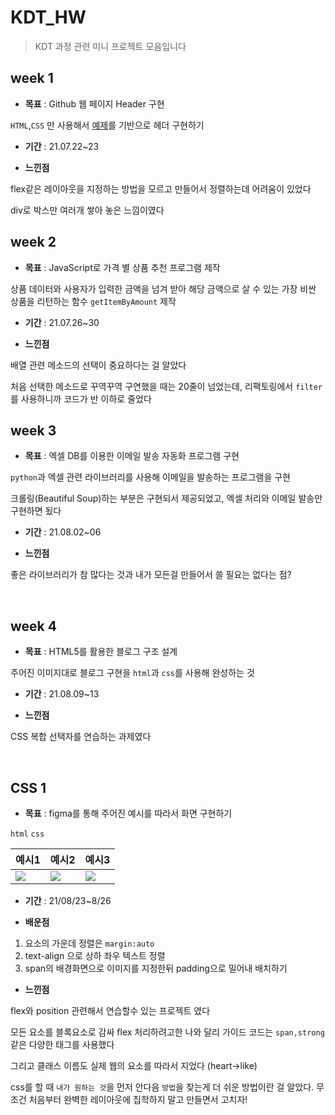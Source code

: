 # KDT_HW

> KDT 과정 관련 미니 프로젝트 모음입니다 

## week 1

* **목표** : Github 웹 페이지 Header 구현

`HTML`,`CSS` 만 사용해서 [예제](https://heropy.blog/2019/04/24/html-css-starter/)를 기반으로 헤더 구현하기

* **기간** : 21.07.22~23

* **느낀점**

flex같은 레이아웃을 지정하는 방법을 모르고 만들어서 정렬하는데 어려움이 있었다

div로 박스만 여러개 쌓아 놓은 느낌이였다
<br>

## week 2

* **목표** :  JavaScript로 가격 별 상품 추천 프로그램 제작

상품 데이터와 사용자가 입력한 금액을 넘겨 받아 해당 금액으로 살 수 있는 가장 비싼 상품을 리턴하는 함수 `getItemByAmount` 제작

* **기간** : 21.07.26~30

* **느낀점**

배열 관련 메소드의 선택이 중요하다는 걸 알았다

처음 선택한 메소드로 꾸역꾸역 구연했을 때는 20줄이 넘었는데, 리팩토링에서 `filter`를 사용하니까 코드가 반 이하로 줄었다
<br>

## week 3

* **목표** :  엑셀 DB를 이용한 이메일 발송 자동화 프로그램 구현

`python`과 엑셀 관련 라이브러리를 사용해 이메일을 발송하는 프로그램을 구현

크롤링(Beautiful Soup)하는 부분은 구현되서 제공되었고, 엑셀 처리와 이메일 발송만 구현하면 됬다

* **기간** : 21.08.02~06

* **느낀점**

좋은 라이브러리가 참 많다는 것과 내가 모든걸 만들어서 쓸 필요는 없다는 점?

<br>

## week 4

* **목표** : HTML5를 활용한 블로그 구조 설계

주어진 이미지대로 블로그 구현을 `html`과 `css`를 사용해 완성하는 것

* **기간** : 21.08.09~13

* **느낀점**

CSS 복합 선택자를 연습하는 과제였다

<br>

## CSS 1

* **목표** : figma를 통해 주어진 예시를 따라서 화면 구현하기

`html` `css`

|예시1|예시2|예시3|
|:--|:--|:--|
|![](https://images.velog.io/images/trollering12312/post/f91fad4f-d3f3-4c3a-9c07-08f98a6e6ba9/Base0.png) |![](https://images.velog.io/images/trollering12312/post/23dca8c9-19ba-4e02-ba61-4090fa4f4802/Base1.png)|![](https://images.velog.io/images/trollering12312/post/dabcff62-2939-43fb-add8-5a361a06f9dc/Base2.png)|

* **기간** : 21/08/23~8/26

* **배운점**

1) 요소의 가운데 정렬은 `margin:auto`
2) text-align 으로 상하 좌우 텍스트 정렬
3) span의 배경화면으로 이미지를 지정한뒤 padding으로 밀어내 배치하기

* **느낀점**

flex와 position 관련해서 연습할수 있는 프로젝트 였다

모든 요소를 블록요소로 감싸 flex 처리하려고한 나와 달리 가이드 코드는 `span,strong` 같은 다양한 태그를 사용했다

그리고 클래스 이름도 실제 웹의 요소를 따라서 지었다 (heart->like)

css를 할 때 `내가 원하는 것`을 먼저 안다음 `방법`을 찾는게 더 쉬운 방법이란 걸 알았다. 무조건 처음부터 완벽한 레이아웃에 집학하지 말고 만들면서 고치자!
